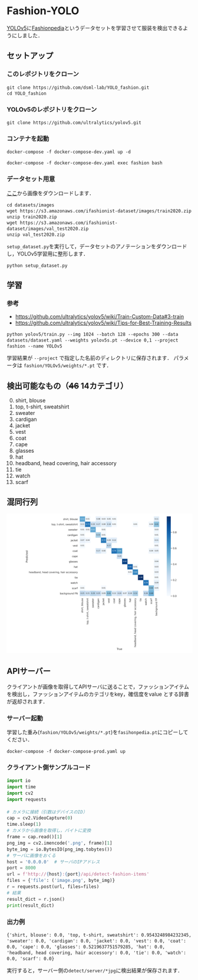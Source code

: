 # Fashion-YOLO
[YOLOv5](https://github.com/ultralytics/yolov5)に[Fashionpedia](https://fashionpedia.github.io/home/index.html)というデータセットを学習させて服装を検出できるようにしました．

## セットアップ
### このレポジトリをクローン
```
git clone https://github.com/dsml-lab/YOLO_fashion.git
cd YOLO_fashion
```
### YOLOv5のレポジトリをクローン
```
git clone https://github.com/ultralytics/yolov5.git
```
### コンテナを起動
```
docker-compose -f docker-compose-dev.yaml up -d
```
```
docker-compose -f docker-compose-dev.yaml exec fashion bash
```
### データセット用意
[ここ](https://github.com/cvdfoundation/fashionpedia#images)から画像をダウンロードします．
```
cd datasets/images
wget https://s3.amazonaws.com/ifashionist-dataset/images/train2020.zip
unzip train2020.zip
wget https://s3.amazonaws.com/ifashionist-dataset/images/val_test2020.zip
unzip val_test2020.zip
```
`setup_dataset.py`を実行して，データセットのアノテーションをダウンロードし，YOLOv5学習用に整形します．
```
python setup_dataset.py
```
## 学習
### 参考
- https://github.com/ultralytics/yolov5/wiki/Train-Custom-Data#3-train
- https://github.com/ultralytics/yolov5/wiki/Tips-for-Best-Training-Results
```
python yolov5/train.py --img 1024 --batch 128 --epochs 300 --data datasets/dataset.yaml --weights yolov5s.pt --device 0,1 --project fashion --name YOLOv5
```
学習結果が `--project` で指定した名前のディレクトリに保存されます．
パラメータは `fashion/YOLOv5/weights/*.pt` です．

## 検出可能なもの（~~46~~ 14カテゴリ）
0. shirt, blouse
0. top, t-shirt, sweatshirt
0. sweater
0. cardigan
0. jacket
0. vest
0. coat
0. cape
0. glasses
0. hat
0. headband, head covering, hair accessory
0. tie
0. watch
0. scarf

## 混同行列
![混同行列](src/confusion_matrix.png "混同行列")

## APIサーバー
クライアントが画像を取得してAPIサーバに送ることで，ファッションアイテムを検出し，ファッションアイテムのカテゴリをkey，確信度をvalue とする辞書が返却されます．
### サーバー起動
学習した重み(`fashion/YOLOv5/weights/*.pt`)を`fasihonpedia.pt`にコピーしてください．
```
docker-compose -f docker-compose-prod.yaml up
```
### クライアント側サンプルコード
```python
import io
import time
import cv2
import requests
​
# カメラに接続（引数はデバイスのID）
cap = cv2.VideoCapture(0)
time.sleep(1)
# カメラから画像を取得し，バイトに変換
frame = cap.read()[1]
png_img = cv2.imencode('.png', frame)[1]
byte_img = io.BytesIO(png_img.tobytes())
# サーバに画像をおくる
host = '0.0.0.0'  # サーバのIPアドレス
port = 8000
url = f'http://{host}:{port}/api/detect-fashion-items'
files = {'file': ('image.png', byte_img)}
r = requests.post(url, files=files)
# 結果
result_dict = r.json()
print(result_dict)
```
### 出力例
```
{'shirt, blouse': 0.0, 'top, t-shirt, sweatshirt': 0.9543248984232345, 'sweater': 0.0, 'cardigan': 0.0, 'jacket': 0.0, 'vest': 0.0, 'coat': 0.0, 'cape': 0.0, 'glasses': 0.5219637751579285, 'hat': 0.0, 'headband, head covering, hair accessory': 0.0, 'tie': 0.0, 'watch': 0.0, 'scarf': 0.0}
```
実行すると，サーバー側の`detect/server/*jpg`に検出結果が保存されます．